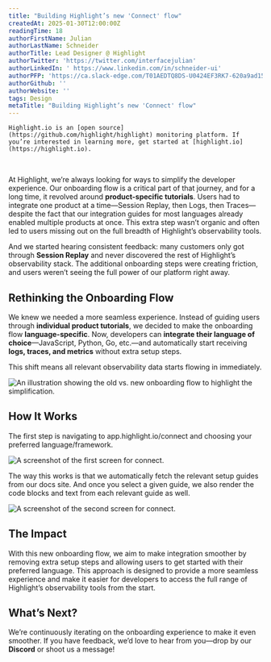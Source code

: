 ```yaml
---
title: "Building Highlight’s new 'Connect' flow"
createdAt: 2025-01-30T12:00:00Z
readingTime: 18
authorFirstName: Julian
authorLastName: Schneider
authorTitle: Lead Designer @ Highlight
authorTwitter: 'https://twitter.com/interfacejulian'
authorLinkedIn: ' https://www.linkedin.com/in/schneider-ui'
authorPFP: 'https://ca.slack-edge.com/T01AEDTQ8DS-U0424EF3RK7-620a9ad15cd3-512'
authorGithub: ''
authorWebsite: ''
tags: Design
metaTitle: "Building Highlight’s new 'Connect' flow"
---
```


```hint
Highlight.io is an [open source](https://github.com/highlight/highlight) monitoring platform. If you’re interested in learning more, get started at [highlight.io](https://highlight.io).
```
<br/>

At Highlight, we’re always looking for ways to simplify the developer experience. Our onboarding flow is a critical part of that journey, and for a long time, it revolved around **product-specific tutorials**. Users had to integrate one product at a time—Session Replay, then Logs, then Traces—despite the fact that our integration guides for most languages already enabled multiple products at once. This extra step wasn’t organic and often led to users missing out on the full breadth of Highlight’s observability tools.

And we started hearing consistent feedback: many customers only got through **Session Replay** and never discovered the rest of Highlight’s observability stack. The additional onboarding steps were creating friction, and users weren’t seeing the full power of our platform right away.

## **Rethinking the Onboarding Flow**

We knew we needed a more seamless experience. Instead of guiding users through **individual product tutorials**, we decided to make the onboarding flow **language-specific**. Now, developers can **integrate their language of choice**—JavaScript, Python, Go, etc.—and automatically start receiving **logs, traces, and metrics** without extra setup steps.

This shift means all relevant observability data starts flowing in immediately.

![An illustration showing the old vs. new onboarding flow to highlight the simplification.](/images/blog/connect-flow/day4-cover.png)

## **How It Works**

The first step is navigating to app.highlight.io/connect and choosing your preferred language/framework. 

![A screenshot of the first screen for connect.](/images/blog/connect-flow/day4-old-new.png)

The way this works is that we automatically fetch the relevant setup guides from our docs site. And once you select a given guide, we also render the code blocks and text from each relevant guide as well.

![A screenshot of the second screen for connect.](/images/blog/connect-flow/day4-page2.png)

## **The Impact**

With this new onboarding flow, we aim to make integration smoother by removing extra setup steps and allowing users to get started with their preferred language. This approach is designed to provide a more seamless experience and make it easier for developers to access the full range of Highlight’s observability tools from the start.

## **What’s Next?**

We’re continuously iterating on the onboarding experience to make it even smoother. If you have feedback, we’d love to hear from you—drop by our **Discord** or shoot us a message!